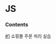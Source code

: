 # JS

### Contents

[#1](https://github.com/yshghid/Resume/blob/main/Experience/SKALA/Practice/JS/js1.md) 쇼핑몰 주문 처리 실습 
